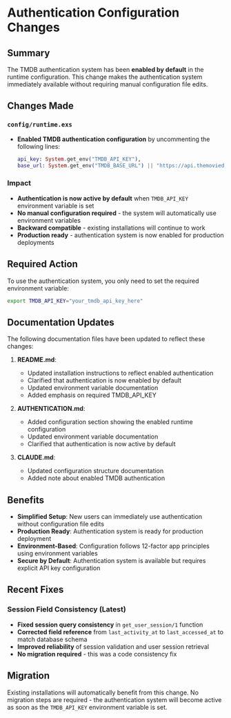 # Authentication Configuration Changes

## Summary

The TMDB authentication system has been **enabled by default** in the runtime configuration. This change makes the authentication system immediately available without requiring manual configuration file edits.

## Changes Made

### `config/runtime.exs`
- **Enabled TMDB authentication configuration** by uncommenting the following lines:
  ```elixir
  api_key: System.get_env("TMDB_API_KEY"),
  base_url: System.get_env("TMDB_BASE_URL") || "https://api.themoviedb.org/3",
  ```

### Impact
- **Authentication is now active by default** when `TMDB_API_KEY` environment variable is set
- **No manual configuration required** - the system will automatically use environment variables
- **Backward compatible** - existing installations will continue to work
- **Production ready** - authentication system is now enabled for production deployments

## Required Action

To use the authentication system, you only need to set the required environment variable:

```bash
export TMDB_API_KEY="your_tmdb_api_key_here"
```

## Documentation Updates

The following documentation files have been updated to reflect these changes:

1. **README.md**:
   - Updated installation instructions to reflect enabled authentication
   - Clarified that authentication is now enabled by default
   - Updated environment variable documentation
   - Added emphasis on required TMDB_API_KEY

2. **AUTHENTICATION.md**:
   - Added configuration section showing the enabled runtime configuration
   - Updated environment variable documentation
   - Clarified that authentication is now active by default

3. **CLAUDE.md**:
   - Updated configuration structure documentation
   - Added note about enabled TMDB authentication

## Benefits

- **Simplified Setup**: New users can immediately use authentication without configuration file edits
- **Production Ready**: Authentication system is ready for production deployment
- **Environment-Based**: Configuration follows 12-factor app principles using environment variables
- **Secure by Default**: Authentication system is available but requires explicit API key configuration

## Recent Fixes

### Session Field Consistency (Latest)
- **Fixed session query consistency** in `get_user_session/1` function
- **Corrected field reference** from `last_activity_at` to `last_accessed_at` to match database schema
- **Improved reliability** of session validation and user session retrieval
- **No migration required** - this was a code consistency fix

## Migration

Existing installations will automatically benefit from this change. No migration steps are required - the authentication system will become active as soon as the `TMDB_API_KEY` environment variable is set.